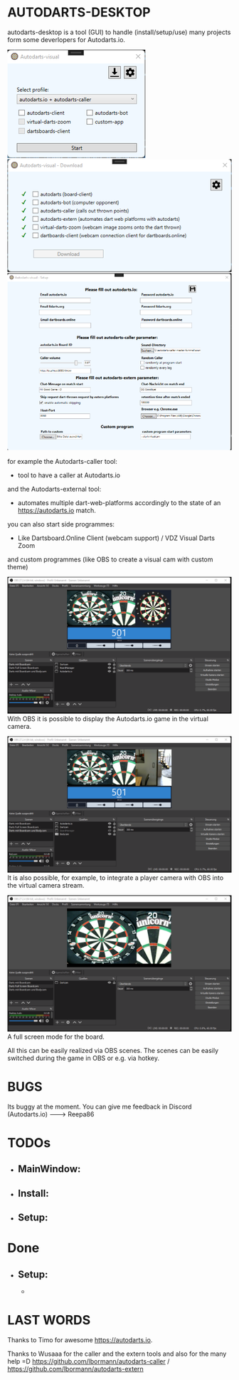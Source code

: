 # AUTODARTS-DESKTOP

autodarts-desktop is a tool (GUI) to handle (install/setup/use) many projects form some deverlopers for Autodarts.io.


![alt text](https://github.com/Semtexmagix/autodarts-desktop/blob/master/Main.png?raw=true)
![alt text](https://github.com/Semtexmagix/autodarts-desktop/blob/master/install.png?raw=true)
![alt text](https://github.com/Semtexmagix/autodarts-desktop/blob/master/Setup.png?raw=true)



for example the Autodarts-caller tool:
 - tool to have a caller at Autodarts.io

and the Autodarts-external tool:
 - automates multiple dart-web-platforms accordingly to the state of an https://autodarts.io match.

you can also start side programmes:
 - Like Dartsboard.Online Client (webcam support) / VDZ Visual Darts Zoom

and custom programmes (like OBS to create a visual cam with custom theme)


![alt text](https://github.com/Semtexmagix/autodarts-desktop/blob/master/OBS2.png?raw=true)
With OBS it is possible to display the Autodarts.io game in the virtual camera.

![alt text](https://github.com/Semtexmagix/autodarts-desktop/blob/master/OBS1.png?raw=true)
It is also possible, for example, to integrate a player camera with OBS into the virtual camera stream.

![alt text](https://github.com/Semtexmagix/autodarts-desktop/blob/master/OBS3.png?raw=true)
A full screen mode for the board.

All this can be easily realized via OBS scenes. The scenes can be easily switched during the game in OBS or e.g. via hotkey.

# BUGS
Its buggy at the moment. You can give me feedback in Discord (Autodarts.io) ---> Reepa86

# TODOs
 - MainWindow:
   - 

 - Install:
	-

 - Setup:
	- 

# Done
 - Setup:
   - 
   - 

# LAST WORDS
Thanks to Timo for awesome https://autodarts.io. 

Thanks to Wusaaa for the caller and the extern tools and also for the many help =D 
https://github.com/lbormann/autodarts-caller / https://github.com/lbormann/autodarts-extern
